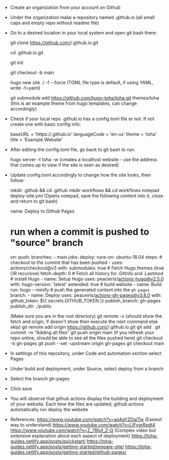 - Create an organization from your account on Github
- Under the organization make a repository named <organization-name>.github.io (all small caps and empty repo without readme file)
- Go to a desired location in your local system and open git bash there:
  
  git clone https://github.com/<organization-name>/<organization-name>.github.io.git
  
  cd <organization-name>.github.io.git
  
  git init
  
  git checkout -b main
  
  hugo new site ./ -f --force (TOML file type is default, if using YAML, write -f=yaml)
  
  git submodule add https://github.com/hugo-toha/toha.git themes/toha  (this is an example theme from hugo templates, can change accordingly)

- Check if your local repo <organization-name>.github.io has a config.toml file or not. If not create one with basic config info:
  
  baseURL = 'https://<organization-name>.github.io'
  languageCode = 'en-us'
  theme = 'toha'
  title = 'Example Website'
 
- After editing the config.toml file, go back to git bash to run:
  
  hugo server -t toha -w (creates a localhost website - use the address that comes up to view if the site is seen as desired)
 
- Update config.toml accordingly to change how the site looks, then follow:
  
  mkdir .github && cd .github
  mkdir workflows && cd workflows
  notepad deploy-site.yml (Opens notepad, save the following content into it, close and return to git bash)
  
    name: Deploy to Github Pages

    # run when a commit is pushed to "source" branch
    on:
      push:
        branches:
        - main
    jobs:
      deploy:
        runs-on: ubuntu-18.04
        steps:
        # checkout to the commit that has been pushed
        - uses: actions/checkout@v3
          with:
            submodules: true  # Fetch Hugo themes (true OR recursive)
            fetch-depth: 0    # Fetch all history for .GitInfo and .Lastmod
        # install Hugo
        - name: Setup Hugo
          uses: peaceiris/actions-hugo@v2.5.0
          with:
            hugo-version: 'latest'
            extended: true
        # build website
        - name: Build
          run: hugo --minify
        # push the generated content into the `gh-pages` branch.
        - name: Deploy
          uses: peaceiris/actions-gh-pages@v3.8.0
          with:
            github_token: ${{ secrets.GITHUB_TOKEN }}
            publish_branch: gh-pages
            publish_dir: ./public
  
  (Make sure you are in the root directory)
  git remote -v (should show the fetch and origin, if doesn't show then execute the next command else skip)
  git remote add origin https://github.com/<organization-name>/<organization-name>.github.io.git
  git add .
  git commit -m "Adding all files"
  git push origin main (if you refresh your repo online, should be able to see all the files pushed here)
  git checkout -b gh-pages
  git push --set -upstream origin gh-pages
  git checkout main

- In settings of this repository, under Code and automation section select Pages
- Under build and deployment, under Source, select deploy from a branch
- Select the branch gh-pages
- Click save
- You will observe that github actions display the building and deployment of your website. Each time the files are updated, github actions automatically run deploy the website

- References:
  https://www.youtube.com/watch?v=aqAaYZOqiTw (Easiest way to understand)
  https://www.youtube.com/watch?v=LIFvgrRxdt4 
  https://www.youtube.com/watch?v=Z_7RIuf_Z-Q (Complex video but extensive explanation about each aspect of deployment)
  https://toha-guides.netlify.app/posts/quickstart/
  https://toha-guides.netlify.app/posts/getting-started/prepare-site/
  https://toha-guides.netlify.app/posts/getting-started/github-pages/
